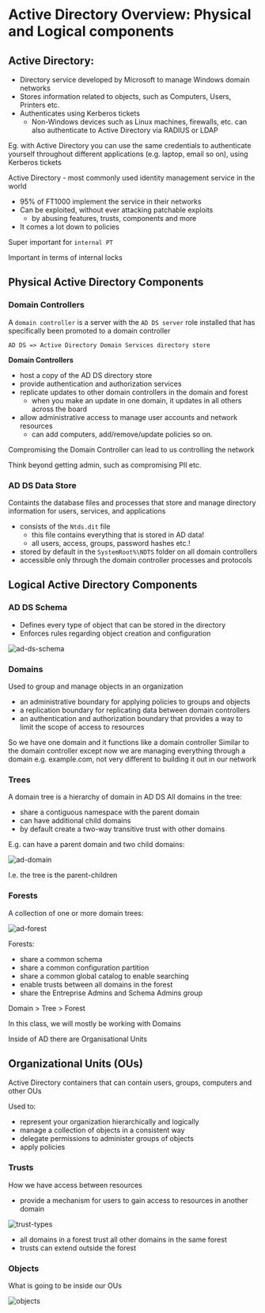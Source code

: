 # Active Directory Overview: Physical and Logical components

## Active Directory:
- Directory service developed by Microsoft to manage Windows domain networks 
- Stores information related to objects, such as Computers, Users, Printers etc.
- Authenticates using Kerberos tickets
	- Non-Windows devices such as Linux machines, firewalls, etc. can also authenticate to Active Directory via RADIUS or LDAP

Eg. with Active Directory you can use the same credentials to authenticate yourself throughout different applications (e.g. laptop, email so on), using Kerberos tickets

Active Directory - most commonly used identity management service in the world 
- 95% of FT1000 implement the service in their networks 
- Can be exploited, without ever attacking patchable exploits
	- by abusing features, trusts, components and more 
- It comes a lot down to policies

Super important for `internal PT`

Important in terms of internal locks

## Physical Active Directory Components 

### Domain Controllers
A `domain controller` is a server with the `AD DS server` role installed that has specifically been promoted to a domain controller

`AD DS => Active Directory Domain Services directory store`

**Domain Controllers**
- host a copy of the AD DS directory store 
- provide authentication and authorization services
- replicate updates to other domain controllers in the domain and forest
	- when you make an update in one domain, it updates in all others across the board
- allow administrative access to manage user accounts and network resources
	- can add computers, add/remove/update policies so on. 

Compromising the Domain Controller can lead to us controlling the network 

Think beyond getting admin, such as compromising PII etc. 

### AD DS Data Store
Containts the database files and processes that store and manage directory information for users, services, and applications 
- consists of the `Ntds.dit` file
	- this file contains everything that is stored in AD data!
	- all users, access, groups, password hashes etc.!
- stored by default in the `SystemRoot%\NDTS` folder on all domain controllers 
- accessible only through the domain controller processes and protocols 

## Logical Active Directory Components
### AD DS Schema
- Defines every type of object that can be stored in the directory 
- Enforces rules regarding object creation and configuration 

![ad-ds-schema](https://user-images.githubusercontent.com/87711310/209446805-a771a2cb-e2aa-4f4a-a4a2-7504eb34802d.png)

### Domains
Used to group and manage objects in an organization 
- an administrative boundary for applying policies to groups and objects 
- a replication boundary for replicating data between domain controllers 
- an authentication and authorization boundary that provides a way to limit the scope of access to resources

So we have one domain and it functions like a domain controller 
Similar to the domain controller except now we are managing everything through a domain  e.g. example.com, not very different to building it out in our network 

### Trees
A domain tree is a hierarchy of domain in AD DS
All domains in the tree:
- share a contiguous namespace with the parent domain 
- can have additional child domains 
- by default create a two-way transitive trust with other domains 

E.g. can have a parent domain and two child domains:

![ad-domain](https://user-images.githubusercontent.com/87711310/209446802-f1bcdf65-5cb2-45c8-a837-00401c69c6ed.png)

I.e. the tree is the parent-children 

### Forests 
A collection of one or more domain trees:

![ad-forest](https://user-images.githubusercontent.com/87711310/209446807-76c5cc7b-9a1c-48f3-80ef-c57d0113517b.png)

Forests:
- share a common schema
- share a common configuration partition 
- share a common global catalog to enable searching 
- enable trusts between all domains in the forest 
- share the Entreprise Admins and Schema Admins group

Domain > Tree > Forest

In this class, we will mostly be working with Domains

Inside of AD there are Organisational Units 

## Organizational Units (OUs) 
Active Directory containers that can contain users, groups, computers and other OUs

Used to:
- represent your organization hierarchically and logically 
- manage a collection of objects in a consistent way 
- delegate permissions to administer groups of objects
- apply policies 

### Trusts
How we have access between resources
- provide a mechanism for users to gain access to resources in another domain 

![trust-types](https://user-images.githubusercontent.com/87711310/209446810-8673e3a0-ea23-4c12-9016-e46dc4d9160c.png)

- all domains in a forest trust all other domains in the same forest
- trusts can extend outside the forest 

### Objects
What is going to be inside our OUs

![objects](https://user-images.githubusercontent.com/87711310/209446811-8e42da71-e1bf-47cf-a4cc-a79ddce818ae.png)

